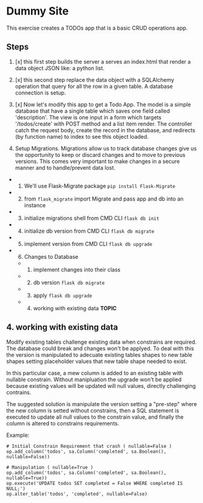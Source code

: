 # Dummy Site
This exercise creates a TODOs app that is a basic CRUD operations app.

## Steps
1. [x] this first step builds the server a serves an index.html that render a data object JSON like: a python list.

2. [x] this second step replace the data object with a SQLAlchemy operation that query for all the row in a given table. A database connection is setup.

3. [x] Now let's modify this app to get a Todo App. The model is a simple database that have a single table which saves one field called 'description'. The view is one input in a form which targets '/todos/create' with POST method and a list item render. The controller catch the request body, create the record in the database, and redirects (by function name) to index to see this object loaded.

4. Setup Migrations. Migrations allow us to track database changes give us the opportunity to keep or discard changes and to move to previous versions. This comes very important to make changes in a secure manner and to handle/prevent data lost.
  - 1. We'll use Flask-Migrate package `pip install Flask-Migrate`
  - 2. from `flask_migrate` import Migrate and pass app and db into an instance
  - 3. initialize migrations shell from CMD CLI `flask db init`
  - 4. initialize db version from CMD CLI `flask db migrate`
  - 5. implement version from CMD CLI `flask db upgrade`
  - 6. Changes to Database
    - 1. implement changes into their class
    - 2. db version `flask db migrate`
    - 3. apply `flask db upgrade`
    - 4. working with existing data **TOPIC**


## 4. working with existing data
Modify existing tables challenge existing data when constrains are required. The database could break and changes won't be applyed. To deal with this the version is manipulated to adecuate existing tables shapes to new table shapes setting placeholder values that new table shape needed to exist.

In this particular case, a mew column is added to an existing table with nullable constrain. Without manipluation the upgrade won't be applied because existing values will be updated will null values, directly challenging contrains.

The suggested solution is manipulate the version setting a "pre-step" where the new column is setted without constrains, then a SQL statement is executed to update all null values to the constrain value, and finally the column is altered to constrains requirements.

Example:
~~~
# Initial Constrain Requirement that crash ( nullable=False )
op.add_column('todos', sa.Column('completed', sa.Boolean(), nullable=False))

# Manipulation ( nullable=True )
op.add_column('todos', sa.Column('completed', sa.Boolean(), nullable=True))
op.execute('UPDATE todos SET completed = False WHERE completed IS NULL;')
op.alter_table('todos', 'completed', nullable=False)
~~~
